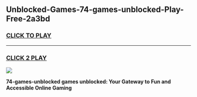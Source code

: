 
## Unblocked-Games-74-games-unblocked-Play-Free-2a3bd
<h3>
<a href="https://premium76.site?title=74-games-unblocked&ref=20A">CLICK TO PLAY</a></h3>
<hr>

<h3>
<a href="https://premium76.site?title=74-games-unblocked&ref=20A">CLICK 2 PLAY</a>
  
</h3>

<a href="https://premium76.site?title=74-games-unblocked&ref=20A"><img src="https://clearcache.store/games.png"></a>


**74-games-unblocked games unblocked: Your Gateway to Fun and Accessible Online Gaming**
